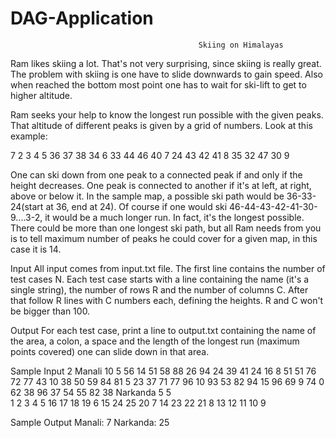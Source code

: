 # DAG-Application

			                                  Skiing on Himalayas

Ram likes skiing a lot. That's not very surprising, since skiing is really great. The problem with skiing is one have to slide downwards to gain speed. Also when reached the bottom most point  one has to wait for ski-lift to get to higher altitude.

Ram seeks your help to know the longest run possible with the given peaks. That altitude of different peaks is given by a grid of numbers. Look at this example:

7  2  3  4  5 
36 37 38 34 6 
33 44 46 40 7 
24 43 42 41 8 
35 32 47 30 9

One can ski down from one peak to a connected peak if and only if the height decreases. One peak is connected to another if it's at left, at right, above or below it. In the sample map, a possible ski path would be 36-33-24(start at 36, end at 24). Of course if one would ski 46-44-43-42-41-30-9....3-2, it would be a much longer run. In fact, it's the longest possible. There could be more than one longest ski path, but all Ram needs from you is to tell maximum number of peaks he could cover for a given map, in this case it is 14.

Input
All input comes from input.txt file. The first line contains the number of test cases N. Each test case starts with a line containing the name (it's a single string), the number of rows R and the number of columns C. After that follow R lines with C numbers each, defining the heights. R and C won't be bigger than 100.

Output 
For each test case, print a line to output.txt containing the name of the area, a colon, a space and the length of the longest run (maximum points covered) one can slide down in that area. 

Sample Input
2
Manali 10 5
56 14 51 58 88
26 94 24 39 41
24 16 8 51 51
76 72 77 43 10
38 50 59 84 81
5 23 37 71 77
96 10 93 53 82
94 15 96 69 9
74 0 62 38 96
37 54 55 82 38
Narkanda 5 5	
1 2 3 4 5
16 17 18 19 6
15 24 25 20 7
14 23 22 21 8
13 12 11 10 9

Sample Output
Manali: 7
Narkanda: 25	
